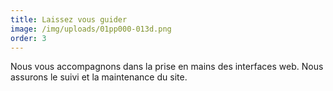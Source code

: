 ```yaml
---
title: Laissez vous guider
image: /img/uploads/01pp000-013d.png
order: 3
---
```

Nous vous accompagnons dans la prise en mains des interfaces web. Nous
assurons le suivi et la maintenance du site.
